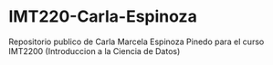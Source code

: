 # IMT220-Carla-Espinoza
Repositorio publico de Carla Marcela Espinoza Pinedo para el curso IMT2200 (Introduccion a la Ciencia de Datos)
